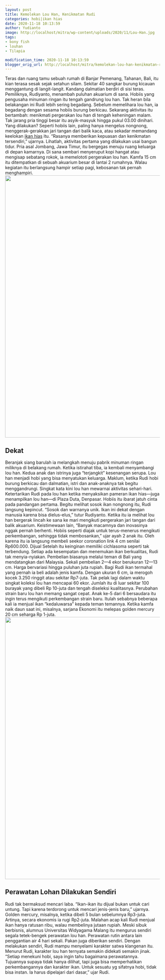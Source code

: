 ```yaml
---
layout: post
title: Kemolekan Lou Han, Kenikmatan Rudi
categories: hobi|ikan hias
date: 2020-11-18 10:13:59
author: Yudianto
image: http://localhost/mitra/wp-content/uploads/2020/11/Lou-Han.jpg
tags:
- bony fish
- louhan
- Tilapia

modification_time: 2020-11-18 10:13:59
blogger_orig_url: http://localhost/mitra/kemolekan-lou-han-kenikmatan-rudi.html
---
```


Teras dan ruang tamu sebuah rumah di Banjar Pemenang, Tahanan, Bali, itu kian terasa sesak sejak setahun silam. Sekitar 40 sangkar burung kicauan menggantung di langit-langit. Kandang dalmatian berdiri di sisi teras. Pemiliknya, Rudiyanto, menambah puluhan akuarium di sana. Hobiis yang pengusaha minuman ringan itu tengah gandrung lou han.
Tak heran bila belakangan ini Rudi lebih sering begadang. Sebelum memelihara lou han, ia begadang dengan sesama hobiis burung berkicau. Sekarang aktivitas itu bertambah: menikmati pergerakan lou han di tengah keheningan malam. Tak jarang pria tinggi besar itu asyik-masyuk hingga pukul 03.00 dinihari.
Yang dilakukan? Seperti hobiis lain, paling hanya mengelus nongnong, menggerak-gerakkan jari tangan dari balik kaca, atau sekadar memandang keelokan <a class="wpil_keyword_link " title="ikan hias" href="http://127.0.0.1/mitra/ikan-hias" data-wpil-keyword-link="linked">ikan hias</a> itu. “Rasanya memberikan kepuasan dan kenikmatan tersendiri,” ujarnya. Lihatlah, aktivitas pertama yang dilakukan usai bangun tidur. Pria asal Jombang, Jawa Timur, itu bergegas menuju ruang keluarga di depan kamarnya.
Di sana sembari menyeruput kopi hangat atau mengisap sebatang rokok, ia memelototi pergerakan lou han. Kamfa 15 cm itu ditempatkan di sebuah akuarium besar di lantai 2 rumahnya. Walau kegiatan itu berlangsung hampir setiap pagi, kebosanan tak pernah menghampiri.
<a href="http://127.0.0.1/mitra/wp-content/uploads/2020/11/Lou-Han1.jpg"><img class="aligncenter wp-image-20668 size-full" src="http://127.0.0.1/mitra/wp-content/uploads/2020/11/Lou-Han1.jpg" alt="" width="1511" height="850" /></a>
<h2 id="Dekat">Dekat</h2>
Beranjak siang barulah ia melangkah menuju pabrik minuman ringan miliknya di belakang rumah. Ketika istirahat tiba, ia kembali menyambangi lou han. Kedua anak dan istrinya juga “terjangkit” kesenangan serupa. Lou han menjadi hobi yang bisa menyatukan keluarga. Maklum, ketika Rudi hobi burung berkicau dan dalmatian, istri dan anak-anaknya tak begitu menggandrungi. Singkat kata kini lou han mewarnai aktivitas sehari-hari.
Ketertarikan Rudi pada lou han ketika menyaksikan pameran ikan hias—juga menampilkan lou han—di Plaza Duta, Denpasar. Hobiis itu ibarat jatuh cinta pada pandangan pertama. Begitu melihat sosok ikan nongnong itu, Rudi langsung kepincut. “Sosok dan warnanya unik. Ikan ini dekat dengan manusia karena bisa dielus-elus,” tutur Rudiyanto.
Ketika itu ia melihat lou han bergerak lincah ke sana ke mari mengikuti pergerakan jari tangan dari balik akuarium. Keistimewaan lain, “Banyak macamnya dan inovasinya nggak pernah berhenti. Hobiis seperti diajak untuk terus-menerus mengikuti perkembangan, sehingga tidak membosankan,” ujar ayah 2 anak itu. Oleh karena itu ia langsung membeli seekor coronation link 4 cm senilai Rp600.000. Dijual
Setelah itu keinginan memiliki cichlasoma seperti tak terbendung. Setiap ada kesempatan dan menemukan ikan berkualitas, Rudi tak menyia-nyiakan. Pembelian biasanya melalui teman di Bali yang mendatangkan dari Malaysia. Sekali pembelian 2—4 ekor berukuran 12—13 cm. Harga bervariasi hingga puluhan juta rupiah.
Bagi Rudi ikan termahal yang pernah ia beli adalah jenis kamfa. Dengan ukuran 6 cm, ia merogoh kocek 3.250 ringgit atau sekitar Rp7-juta. Tak pelak lagi dalam waktu singkat koleksi lou han mencapai 60 ekor. Jumlah itu di luar sekitar 100 burayak yang dibeli Rp 10-juta dan tengah diseleksi kualitasnya.
Perubahan strain baru lou han memang sangat cepat. Anak ke-5 dari 6 bersaudara itu ingin terus mengikuti perkembangan strain baru. Itulah sebabnya beberapa kali ia menjual ikan “kedaluwarsa” kepada teman temannya. Ketika kamfa naik daun saat ini, misalnya, sarjana Ekonomi itu melepas golden mercury 20 cm seharga Rp 1-juta.
<a href="http://127.0.0.1/mitra/wp-content/uploads/2020/11/ikan-Lou-Han.jpg"><img class="aligncenter wp-image-20670 size-full" src="http://127.0.0.1/mitra/wp-content/uploads/2020/11/ikan-Lou-Han.jpg" alt="" width="1511" height="850" /></a>
<h2 id="Sendiri">Perawatan Lohan Dilakukan Sendiri</h2>
Rudi tak bermaksud mencari laba. “Ikan-ikan itu dijual bukan untuk cari untung. Tapi karena terdorong untuk mencari jenis-jenis baru,” ujarnya. Golden mercury, misalnya, ketika dibeli 5 bulan sebelumnya Rp3-juta. Artinya, secara ekonomis ia rugi Rp2-juta. Malahan acap kali Rudi menjual ikan hanya ratusan ribu, walau membelinya jutaan rupiah.
Meski sibuk berbisnis, alumnus Universitas Widyagama Malang itu mengurus sendiri segala tetek-bengek perawatan lou han. Perawatan rutin antara lain penggantian air 4 hari sekali. Pakan juga diberikan sendiri. Dengan melakukan sendiri, Rudi mampu menyelami karakter satwa klangenan itu. Menurut Rudi, karakter lou han ternyata semakin didekati semakin jinak.
“Setiap menekuni hobi, saya ingin tahu bagaimana perawatannya. Tujuannya supaya tidak hanya dilihat, tapi juga bisa memperhatikan perkembangannya dan karakter ikan. Untuk sesuatu yg sifatnya hobi, tidak bisa instan. Ia harus dipelajari dari dasar,” ujar Rudi.
